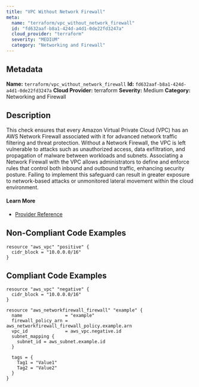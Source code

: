 ```yaml
---
title: "VPC Without Network Firewall"
meta:
  name: "terraform/vpc_without_network_firewall"
  id: "fd632aaf-b8a1-424d-a4d1-0de22fd3247a"
  cloud_provider: "terraform"
  severity: "MEDIUM"
  category: "Networking and Firewall"
---
```

## Metadata
**Name:** `terraform/vpc_without_network_firewall`
**Id:** `fd632aaf-b8a1-424d-a4d1-0de22fd3247a`
**Cloud Provider:** terraform
**Severity:** Medium
**Category:** Networking and Firewall
## Description
This check ensures that every Amazon Virtual Private Cloud (VPC) has an AWS Network Firewall associated with it for advanced network traffic filtering and threat protection. Without a Network Firewall, the VPC is left vulnerable to attacks such as unauthorized access, data exfiltration, and propagation of malware between workloads and subnets. Associating a Network Firewall with the VPC allows administrators to define and enforce rules that control both inbound and outbound traffic, enhancing security posture. Failing to implement this safeguard can result in greater exposure to network-based attacks or unmonitored lateral movement within the cloud environment.

#### Learn More

 - [Provider Reference](https://registry.terraform.io/providers/hashicorp/aws/latest/docs/resources/networkfirewall_firewall#vpc_id)

## Non-Compliant Code Examples
```aws
resource "aws_vpc" "positive" {
  cidr_block = "10.0.0.0/16"
}

```

## Compliant Code Examples
```aws
resource "aws_vpc" "negative" {
  cidr_block = "10.0.0.0/16"
}

resource "aws_networkfirewall_firewall" "example" {
  name                = "example"
  firewall_policy_arn = aws_networkfirewall_firewall_policy.example.arn
  vpc_id              = aws_vpc.negative.id
  subnet_mapping {
    subnet_id = aws_subnet.example.id
  }

  tags = {
    Tag1 = "Value1"
    Tag2 = "Value2"
  }
}

```
